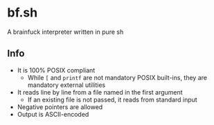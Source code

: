 # bf.sh

A brainfuck interpreter written in pure sh

## Info

- It is 100% POSIX compliant
	- While `[` and `printf` are not mandatory POSIX built-ins, they are mandatory external utilities
- It reads line by line from a file named in the first argument
	- If an existing file is not passed, it reads from standard input
- Negative pointers are allowed
- Output is ASCII-encoded

